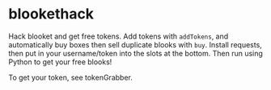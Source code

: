 # blookethack
Hack blooket and get free tokens.
Add tokens with `addTokens`, and automatically buy boxes then sell duplicate blooks with `buy`. Install requests, then put in your username/token into the slots at the bottom. Then run using Python to get your free blooks!

To get your token, see tokenGrabber.
